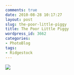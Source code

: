 ```yaml
---
comments: true
date: 2010-08-28 10:17:27
layout: post
slug: the-poor-little-piggy
title: The Poor Little Piggy
wordpress_id: 3662
categories:
- PhotoBlog
tags:
- Ridgestock
---
```


![](http://ryanfitzer.com/main/wp-content/uploads/2010/08/2010-08-21-at-20-00-35.jpg)
